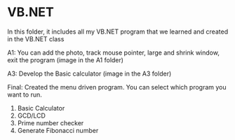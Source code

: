 # VB.NET
In this folder, it includes all my VB.NET program that we learned and created in the VB.NET class

A1: You can add the photo, track mouse pointer, large and shrink window, exit the program (image in the A1 folder)

A3: Develop the Basic calculator (image in the A3 folder)

Final: Created the menu driven program. You can select which program you want to run.
1. Basic Calculator
2. GCD/LCD
3. Prime number checker
4. Generate Fibonacci number

